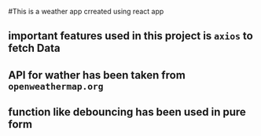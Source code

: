 #This is a weather app crreated using  react app

## important features used in this project is `axios` to fetch Data 
## API for wather has been taken from `openweathermap.org` 
## function like debouncing has been used in pure form